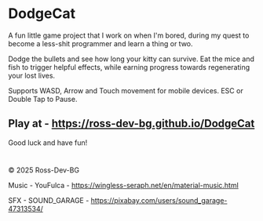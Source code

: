 # DodgeCat
A fun little game project that I work on when I'm bored, during my quest to become a less-shit programmer and learn a thing or two.

Dodge the bullets and see how long your kitty can survive. 
Eat the mice and fish to trigger helpful effects, while earning progress towards regenerating your lost lives.

Supports WASD, Arrow and Touch movement for mobile devices. ESC or Double Tap to Pause.

## Play at - https://ross-dev-bg.github.io/DodgeCat

Good luck and have fun!

#
© 2025 Ross-Dev-BG

Music - YouFulca - https://wingless-seraph.net/en/material-music.html

SFX - SOUND_GARAGE - https://pixabay.com/users/sound_garage-47313534/
